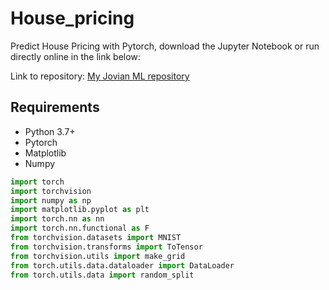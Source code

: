 # House_pricing
Predict House Pricing with Pytorch, download the Jupyter Notebook or run directly online in the link below:

Link to repository: [My Jovian ML repository](https://jovian.ml/jcabrerahi/housing-linear-minimal)

## Requirements

- Python 3.7+
- Pytorch
- Matplotlib
- Numpy

```python
import torch
import torchvision
import numpy as np
import matplotlib.pyplot as plt
import torch.nn as nn
import torch.nn.functional as F
from torchvision.datasets import MNIST
from torchvision.transforms import ToTensor
from torchvision.utils import make_grid
from torch.utils.data.dataloader import DataLoader
from torch.utils.data import random_split
```



